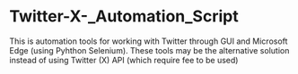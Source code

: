 # Twitter-X-_Automation_Script
This is automation tools for working with Twitter through GUI and Microsoft Edge (using Pyhthon Selenium). These tools may be the alternative solution instead of using Twitter (X) API (which require fee to be used)
